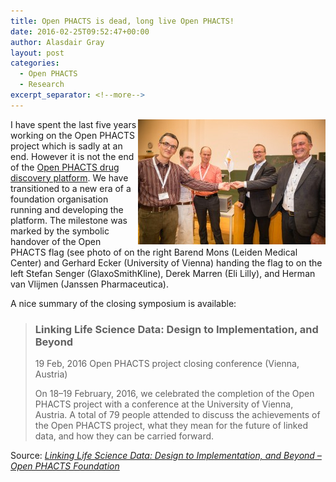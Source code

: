 ```yaml
---
title: Open PHACTS is dead, long live Open PHACTS!
date: 2016-02-25T09:52:47+00:00
author: Alasdair Gray
layout: post
categories:
  - Open PHACTS
  - Research
excerpt_separator: <!--more-->
---
```


<img style="float: right" src="/assets/img/2016-02-25_OPS-Foundation.jpeg" alt="" />

I have spent the last five years working on the Open PHACTS project which is sadly at an end. However it is not the end of the [Open PHACTS drug discovery platform](https://dev.openphacts.org/docs). We have transitioned to a new era of a foundation organisation running and developing the platform. The milestone was marked by the symbolic handover of the Open PHACTS flag (see photo of on the right Barend Mons (Leiden Medical Center) and Gerhard Ecker (University of Vienna) handing the flag to on the left Stefan Senger (GlaxoSmithKline), Derek Marren (Eli Lilly), and Herman van Vlijmen (Janssen Pharmaceutica).
<!--more-->

A nice summary of the closing symposium is available:

> ### Linking Life Science Data: Design to Implementation, and Beyond
> 
> 19 Feb, 2016 Open PHACTS project closing conference (Vienna, Austria)
> 
> On 18–19 February, 2016, we celebrated the completion of the Open PHACTS project with a conference at the University of Vienna, Austria. A total of 79 people attended to discuss the achievements of the Open PHACTS project, what they mean for the future of linked data, and how they can be carried forward.

Source: _[Linking Life Science Data: Design to Implementation, and Beyond – Open PHACTS Foundation](http://www.openphactsfoundation.org/linking-life-science-data/)_

&nbsp;